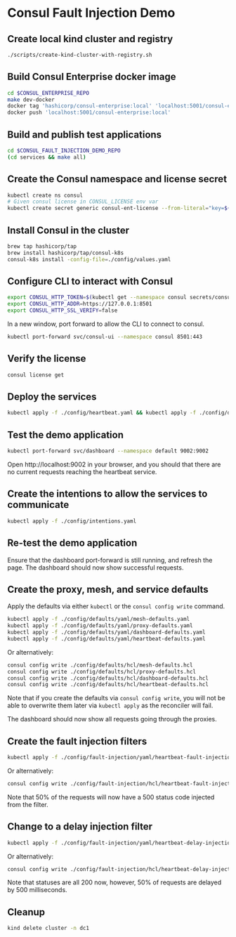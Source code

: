 # Consul Fault Injection Demo

## Create local kind cluster and registry

```bash
./scripts/create-kind-cluster-with-registry.sh
```

## Build Consul Enterprise docker image

```bash
cd $CONSUL_ENTERPRISE_REPO
make dev-docker
docker tag 'hashicorp/consul-enterprise:local' 'localhost:5001/consul-enterprise:local'
docker push 'localhost:5001/consul-enterprise:local'
```

## Build and publish test applications

```bash
cd $CONSUL_FAULT_INJECTION_DEMO_REPO
(cd services && make all)
```

## Create the Consul namespace and license secret

```bash
kubectl create ns consul
# Given consul license in CONSUL_LICENSE env var
kubectl create secret generic consul-ent-license --from-literal="key=${CONSUL_LICENSE}" -n consul
```

## Install Consul in the cluster

```bash
brew tap hashicorp/tap
brew install hashicorp/tap/consul-k8s
consul-k8s install -config-file=./config/values.yaml
```

## Configure CLI to interact with Consul

```bash
export CONSUL_HTTP_TOKEN=$(kubectl get --namespace consul secrets/consul-bootstrap-acl-token --template={{.data.token}} | base64 -d)
export CONSUL_HTTP_ADDR=https://127.0.0.1:8501
export CONSUL_HTTP_SSL_VERIFY=false
```

In a new window, port forward to allow the CLI to connect to consul.
```bash
kubectl port-forward svc/consul-ui --namespace consul 8501:443
```

## Verify the license
```bash
consul license get
```

## Deploy the services

```bash
kubectl apply -f ./config/heartbeat.yaml && kubectl apply -f ./config/dashboard.yaml
```

## Test the demo application

```bash
kubectl port-forward svc/dashboard --namespace default 9002:9002
```

Open http://localhost:9002 in your browser, and you should that there are no current requests reaching the heartbeat service.

## Create the intentions to allow the services to communicate

```bash
kubectl apply -f ./config/intentions.yaml
```

## Re-test the demo application

Ensure that the dashboard port-forward is still running, and refresh the page. The dashboard should now show successful requests.

## Create the proxy, mesh, and service defaults

Apply the defaults via either `kubectl` or the `consul config write` command.

```bash
kubectl apply -f ./config/defaults/yaml/mesh-defaults.yaml
kubectl apply -f ./config/defaults/yaml/proxy-defaults.yaml
kubectl apply -f ./config/defaults/yaml/dashboard-defaults.yaml
kubectl apply -f ./config/defaults/yaml/heartbeat-defaults.yaml
```

Or alternatively:

```bash
consul config write ./config/defaults/hcl/mesh-defaults.hcl
consul config write ./config/defaults/hcl/proxy-defaults.hcl
consul config write ./config/defaults/hcl/dashboard-defaults.hcl
consul config write ./config/defaults/hcl/heartbeat-defaults.hcl
```

Note that if you create the defaults via `consul config write`, you will not be able to overwrite them later via `kubectl apply` as the reconciler will fail.

The dashboard should now show all requests going through the proxies.

## Create the fault injection filters

```bash
kubectl apply -f ./config/fault-injection/yaml/heartbeat-fault-injection.hcl
```

Or alternatively:

```bash
consul config write ./config/fault-injection/hcl/heartbeat-fault-injection.hcl
```

Note that 50% of the requests will now have a 500 status code injected from the filter.

## Change to a delay injection filter

```bash
kubectl apply -f ./config/fault-injection/yaml/heartbeat-delay-injection.hcl
```

Or alternatively:

```bash
consul config write ./config/fault-injection/hcl/heartbeat-delay-injection.hcl
```

Note that statuses are all 200 now, however, 50% of requests are delayed by 500 milliseconds.

## Cleanup

```bash
kind delete cluster -n dc1
```
